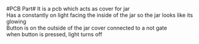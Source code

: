 #PCB Part#
It is a pcb which acts as cover for jar  
Has a constantly on light facing the inside of the jar so the jar looks like its glowing  
Button is on the outside of the jar cover connected to a not gate  
when button is pressed, light turns off  

